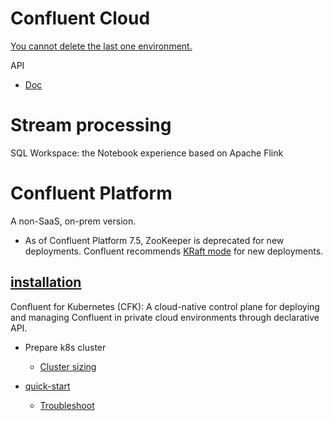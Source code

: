 # Confluent Cloud
[You cannot delete the last one environment.](https://docs.confluent.io/cloud/current/access-management/hierarchy/cloud-environments.html#delete-an-environment)

API
- [Doc](https://docs.confluent.io/cloud/current/api.html)


# Stream processing
SQL Workspace: the Notebook experience based on Apache Flink


# Confluent Platform
A non-SaaS, on-prem version.
- As of Confluent Platform 7.5, ZooKeeper is deprecated for new deployments. Confluent recommends [KRaft mode](https://docs.confluent.io/platform/current/kafka-metadata/kraft.html#kraft-overview) for new deployments.

## [installation](https://www.confluent.io/installation/)
Confluent for Kubernetes (CFK): A cloud-native control plane for deploying and managing Confluent in private cloud environments through declarative API.
- Prepare k8s cluster
   - [Cluster sizing](https://docs.confluent.io/operator/current/co-plan.html#cluster-sizing)
   
- [quick-start](https://docs.confluent.io/operator/current/co-quickstart.html)
  - [Troubleshoot](https://docs.confluent.io/operator/current/blueprints/cob-troubleshooting.html)

